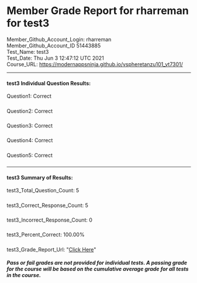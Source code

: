 # Member Grade Report for rharreman for test3  
   
Member_Github_Account_Login: rharreman  
Member_Github_Account_ID 51443885  
Test_Name: test3  
Test_Date: Thu Jun  3 12:47:12 UTC 2021  
Course_URL: https://modernappsninja.github.io/vspheretanzu101_vt7301/  
   
---  
#### test3 Individual Question Results:  
Question1: Correct  
#####  
Question2: Correct  
#####  
Question3: Correct  
#####  
Question4: Correct  
#####  
Question5: Correct  
#####  
---  
#### test3 Summary of Results:  
test3_Total_Question_Count: 5  
#####  
test3_Correct_Response_Count: 5  
#####  
test3_Incorrect_Response_Count: 0  
#####  
test3_Percent_Correct: 100.00%  
#####  
test3_Grade_Report_Url: "[Click Here](https://github.com/modernappsninjas/rharreman/blob/main/static/userdata/courses/vspheretanzu101_vt7301/grade_report.pr398.test3.md)"
##### Pass or fail grades are not provided for individual tests. A passing grade for the course will be based on the cumulative average grade for all tests in the course.  
